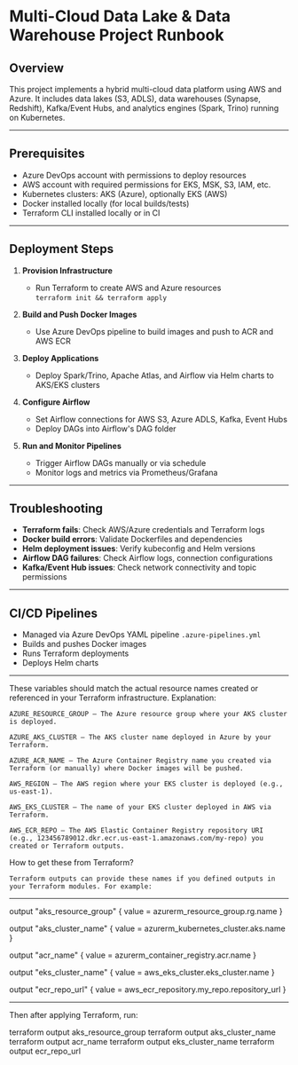 # Multi-Cloud Data Lake & Data Warehouse Project Runbook

## Overview
This project implements a hybrid multi-cloud data platform using AWS and Azure. It includes data lakes (S3, ADLS), data warehouses (Synapse, Redshift), Kafka/Event Hubs, and analytics engines (Spark, Trino) running on Kubernetes.

---

## Prerequisites
- Azure DevOps account with permissions to deploy resources
- AWS account with required permissions for EKS, MSK, S3, IAM, etc.
- Kubernetes clusters: AKS (Azure), optionally EKS (AWS)
- Docker installed locally (for local builds/tests)
- Terraform CLI installed locally or in CI

---

## Deployment Steps

1. **Provision Infrastructure**
   - Run Terraform to create AWS and Azure resources  
   `terraform init && terraform apply`

2. **Build and Push Docker Images**
   - Use Azure DevOps pipeline to build images and push to ACR and AWS ECR

3. **Deploy Applications**
   - Deploy Spark/Trino, Apache Atlas, and Airflow via Helm charts to AKS/EKS clusters

4. **Configure Airflow**
   - Set Airflow connections for AWS S3, Azure ADLS, Kafka, Event Hubs
   - Deploy DAGs into Airflow's DAG folder

5. **Run and Monitor Pipelines**
   - Trigger Airflow DAGs manually or via schedule
   - Monitor logs and metrics via Prometheus/Grafana

---

## Troubleshooting

- **Terraform fails**: Check AWS/Azure credentials and Terraform logs
- **Docker build errors**: Validate Dockerfiles and dependencies
- **Helm deployment issues**: Verify kubeconfig and Helm versions
- **Airflow DAG failures**: Check Airflow logs, connection configurations
- **Kafka/Event Hub issues**: Check network connectivity and topic permissions

---

## CI/CD Pipelines

- Managed via Azure DevOps YAML pipeline `.azure-pipelines.yml`
- Builds and pushes Docker images
- Runs Terraform deployments
- Deploys Helm charts

---

These variables should match the actual resource names created or referenced in your Terraform infrastructure.
Explanation:

    AZURE_RESOURCE_GROUP — The Azure resource group where your AKS cluster is deployed.

    AZURE_AKS_CLUSTER — The AKS cluster name deployed in Azure by your Terraform.

    AZURE_ACR_NAME — The Azure Container Registry name you created via Terraform (or manually) where Docker images will be pushed.

    AWS_REGION — The AWS region where your EKS cluster is deployed (e.g., us-east-1).

    AWS_EKS_CLUSTER — The name of your EKS cluster deployed in AWS via Terraform.

    AWS_ECR_REPO — The AWS Elastic Container Registry repository URI (e.g., 123456789012.dkr.ecr.us-east-1.amazonaws.com/my-repo) you created or Terraform outputs.

How to get these from Terraform?

    Terraform outputs can provide these names if you defined outputs in your Terraform modules. For example:
---
output "aks_resource_group" {
  value = azurerm_resource_group.rg.name
}

output "aks_cluster_name" {
  value = azurerm_kubernetes_cluster.aks.name
}

output "acr_name" {
  value = azurerm_container_registry.acr.name
}

output "eks_cluster_name" {
  value = aws_eks_cluster.eks_cluster.name
}

output "ecr_repo_url" {
  value = aws_ecr_repository.my_repo.repository_url
}

---

Then after applying Terraform, run:

   terraform output aks_resource_group
   terraform output aks_cluster_name
   terraform output acr_name
   terraform output eks_cluster_name
   terraform output ecr_repo_url